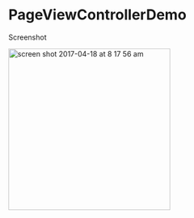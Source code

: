 # PageViewControllerDemo
Screenshot

<img width="320" alt="screen shot 2017-04-18 at 8 17 56 am" src="https://cloud.githubusercontent.com/assets/22513100/25110614/a264eca4-240f-11e7-9f68-3e8f8d57685d.png">
